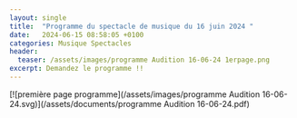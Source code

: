 ```yaml
---
layout: single
title:  "Programme du spectacle de musique du 16 juin 2024 "
date:   2024-06-15 08:58:05 +0100
categories: Musique Spectacles
header:
  teaser: /assets/images/programme Audition 16-06-24 1erpage.png
excerpt: Demandez le programme !!
---
```


[![première page programme](/assets/images/programme Audition 16-06-24.svg)](/assets/documents/programme Audition 16-06-24.pdf)